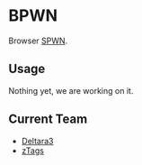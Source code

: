 # BPWN
Browser [SPWN](https://github.com/Spu7Nix/SPWN-language).

## Usage
Nothing yet, we are working on it.

## Current Team
- [Deltara3](https://github.com/Deltara3)
- [zTags](https://github.com/zTags)